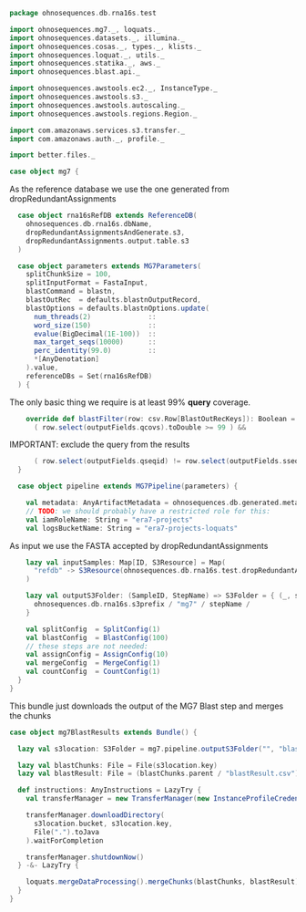 
```scala
package ohnosequences.db.rna16s.test

import ohnosequences.mg7._, loquats._
import ohnosequences.datasets._, illumina._
import ohnosequences.cosas._, types._, klists._
import ohnosequences.loquat._, utils._
import ohnosequences.statika._, aws._
import ohnosequences.blast.api._

import ohnosequences.awstools.ec2._, InstanceType._
import ohnosequences.awstools.s3._
import ohnosequences.awstools.autoscaling._
import ohnosequences.awstools.regions.Region._

import com.amazonaws.services.s3.transfer._
import com.amazonaws.auth._, profile._

import better.files._

case object mg7 {
```

As the reference database we use the one generated from dropRedundantAssignments

```scala
  case object rna16sRefDB extends ReferenceDB(
    ohnosequences.db.rna16s.dbName,
    dropRedundantAssignmentsAndGenerate.s3,
    dropRedundantAssignments.output.table.s3
  )

  case object parameters extends MG7Parameters(
    splitChunkSize = 100,
    splitInputFormat = FastaInput,
    blastCommand = blastn,
    blastOutRec  = defaults.blastnOutputRecord,
    blastOptions = defaults.blastnOptions.update(
      num_threads(2)              ::
      word_size(150)              ::
      evalue(BigDecimal(1E-100))  ::
      max_target_seqs(10000)      ::
      perc_identity(99.0)         ::
      *[AnyDenotation]
    ).value,
    referenceDBs = Set(rna16sRefDB)
  ) {
```

The only basic thing we require is at least 99% **query** coverage.

```scala
    override def blastFilter(row: csv.Row[BlastOutRecKeys]): Boolean =
      ( row.select(outputFields.qcovs).toDouble >= 99 ) &&
```

IMPORTANT: exclude the query from the results

```scala
      ( row.select(outputFields.qseqid) != row.select(outputFields.sseqid) )
  }

  case object pipeline extends MG7Pipeline(parameters) {

    val metadata: AnyArtifactMetadata = ohnosequences.db.generated.metadata.rna16s
    // TODO: we should probably have a restricted role for this:
    val iamRoleName: String = "era7-projects"
    val logsBucketName: String = "era7-projects-loquats"
```

As input we use the FASTA accepted by dropRedundantAssignments

```scala
    lazy val inputSamples: Map[ID, S3Resource] = Map(
      "refdb" -> S3Resource(ohnosequences.db.rna16s.test.dropRedundantAssignments.output.fasta.s3)
    )

    lazy val outputS3Folder: (SampleID, StepName) => S3Folder = { (_, stepName) =>
      ohnosequences.db.rna16s.s3prefix / "mg7" / stepName /
    }

    val splitConfig  = SplitConfig(1)
    val blastConfig  = BlastConfig(100)
    // these steps are not needed:
    val assignConfig = AssignConfig(10)
    val mergeConfig  = MergeConfig(1)
    val countConfig  = CountConfig(1)
  }
}
```

This bundle just downloads the output of the MG7 Blast step and merges the chunks

```scala
case object mg7BlastResults extends Bundle() {

  lazy val s3location: S3Folder = mg7.pipeline.outputS3Folder("", "blast") / "chunks" /

  lazy val blastChunks: File = File(s3location.key)
  lazy val blastResult: File = (blastChunks.parent / "blastResult.csv").createIfNotExists()

  def instructions: AnyInstructions = LazyTry {
    val transferManager = new TransferManager(new InstanceProfileCredentialsProvider())

    transferManager.downloadDirectory(
      s3location.bucket, s3location.key,
      File(".").toJava
    ).waitForCompletion

    transferManager.shutdownNow()
  } -&- LazyTry {

    loquats.mergeDataProcessing().mergeChunks(blastChunks, blastResult)
  }
}

```




[main/scala/package.scala]: ../../main/scala/package.scala.md
[main/scala/release.scala]: ../../main/scala/release.scala.md
[test/scala/clusterSequences.scala]: clusterSequences.scala.md
[test/scala/compats.scala]: compats.scala.md
[test/scala/dropInconsistentAssignments.scala]: dropInconsistentAssignments.scala.md
[test/scala/dropRedundantAssignments.scala]: dropRedundantAssignments.scala.md
[test/scala/mg7pipeline.scala]: mg7pipeline.scala.md
[test/scala/package.scala]: package.scala.md
[test/scala/pick16SCandidates.scala]: pick16SCandidates.scala.md
[test/scala/releaseData.scala]: releaseData.scala.md
[test/scala/runBundles.scala]: runBundles.scala.md